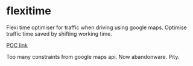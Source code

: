 # flexitime

Flexi time optimiser for traffic when driving using google maps.
Optimise traffic time saved by shifting working time.

[POC link](http://flexitime-995.appspot.com)

Too many constraints from google maps api.
Now abandonware.
Pity.

